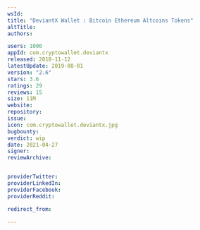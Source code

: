 ```yaml
---
wsId: 
title: "DeviantX Wallet : Bitcoin Ethereum Altcoins Tokens"
altTitle: 
authors:

users: 1000
appId: com.cryptowallet.deviantx
released: 2018-11-12
latestUpdate: 2019-08-01
version: "2.6"
stars: 3.6
ratings: 29
reviews: 15
size: 11M
website: 
repository: 
issue: 
icon: com.cryptowallet.deviantx.jpg
bugbounty: 
verdict: wip
date: 2021-04-27
signer: 
reviewArchive:


providerTwitter: 
providerLinkedIn: 
providerFacebook: 
providerReddit: 

redirect_from:

---
```



